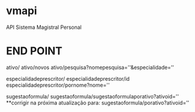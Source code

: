 # vmapi
API Sistema Magistral Personal

# END POINT

ativo/
ativo/novos
ativo/pesquisa?nomepesquisa=''&especialidade=''

especialidadeprescritor/
especialidadeprescritor/id
especialidadeprescritor/pornome?nome=''

sugestaoformula/
sugestaoformula/sugestaoformulaporativo?ativoid=''     **corrigir na próxima atualização para: sugestaoformula/porativo?ativoid=''
